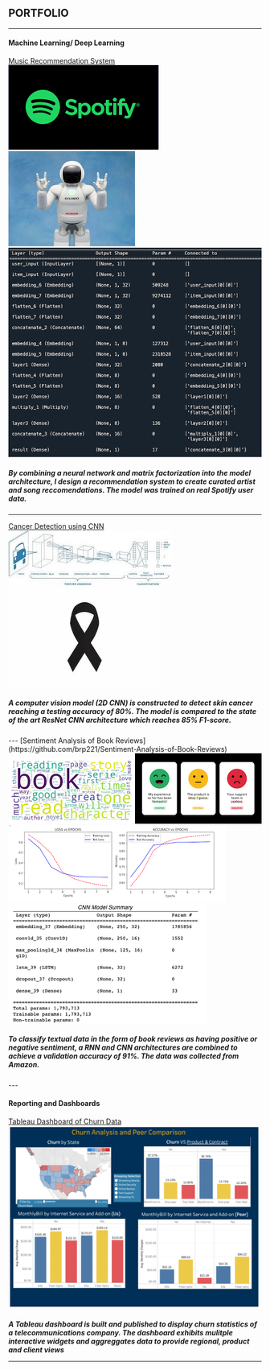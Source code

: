 
<h2>PORTFOLIO</h2>

---
<h4>Machine Learning/ Deep Learning</h4>

[Music Recommendation System](https://github.com/brp221/Music-Reccomendation-System)
<img src="images/spotify.png?raw=true"/><img src="images/rec_sys_img.jpeg?raw=true"/>
<img src="images/rec_sys_arch.png?raw=true"/>
<h5> By combining a neural network and matrix factorization into the model architecture, I design a recommendation 
system to create curated artist and song reccomendations. The model was trained on real Spotify user data.</h5> 

---
[Cancer Detection using CNN](https://github.com/brp221/CancerDetection)
<img src="images/CNN_arch_2.jpeg?raw=true"/>
<img src="images/cancer_detection_img.jpeg?raw=true"/>
<h5>A computer vision model (2D CNN) is constructed to detect skin cancer reaching a testing accuracy of 80%. The model 
is compared to the state of the art ResNet CNN architecture which reaches 85% F1-score.</h5> 
---
[Sentiment Analysis of Book Reviews](https://github.com/brp221/Sentiment-Analysis-of-Book-Reviews)
<img src="images/word_cloud.png?raw=true"/><img src="images/sentiment_.png?raw=true"/>
<img src="images/ModelFitness_.png?raw=true"/>
<img src="images/NeuralNetworkArchitecture_.png?raw=true"/>
<h5> To classify textual data in the form of book reviews as having positive or negative sentiment, a RNN and CNN 
architectures are combined to achieve a validation accuracy of 91%. The data was collected from Amazon. </h5> 
---
<h4>Reporting and Dashboards</h4>

[Tableau Dashboard of Churn Data](https://public.tableau.com/app/profile/bratislav2462/viz/Churn_Workbook/DraftDashboard?publish=yes)
<img src="images/tableau_dash.png?raw=true"/>
<h5> A Tableau dashboard is built and published to display churn statistics of a telecommunications company. The dashboard exhibits 
mulitple interactive widgets and aggreggates data to provide regional, product and client views <h/5> 


---
<!-- <p style="font-size:11px">Page template forked from <a href="https://github.com/evanca/quick-portfolio">evanca</a></p> -->
<!-- Remove above link if you don't want to attibute -->
